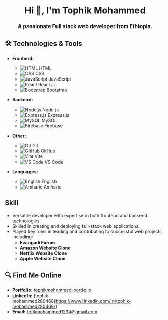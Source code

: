 <h1 align="center">Hi 👋, I'm Tophik Mohammed</h1>
<h3 align="center">A passionate Full stack web developer from Ethiopia.</h3>

## 🛠️ Technologies & Tools
- **Frontend:** 
  - ![HTML](https://img.shields.io/badge/HTML-Green.svg) HTML
  - ![CSS](https://img.shields.io/badge/CSS-mit.svg) CSS
  - ![JavaScript](https://img.shields.io/badge/JavaScript-blue.svg) JavaScript
  - ![React](https://img.shields.io/badge/React-20232A?style=flat&logo=react&logoColor=61DAFB) React.js
  - ![ Bootstrap](https://img.shields.io/badge/Bootstrap-Green.svg) Bootstrap
- **Backend:** 
  - ![Node.js](https://img.shields.io/badge/Node.js-43853D?style=flat&logo=node.js&logoColor=white) Node.js
  - ![Express.js](https://img.shields.io/badge/Express.js-404D59?style=flat&logo=express&logoColor=white) Express.js
  - ![MySQL](https://img.shields.io/badge/MySQL-4479A1?style=flat&logo=mysql&logoColor=white) MySQL
  - ![Firebase](https://img.shields.io/badge/FIREBASE-yellow.svg) Firebase

- **Other:** 
  - ![Git](https://img.shields.io/badge/Git-F05032?style=flat&logo=git&logoColor=white) Git
  - ![GitHub](https://img.shields.io/badge/GitHub-181717?style=flat&logo=github&logoColor=white) GitHub
  - ![Vite](https://img.shields.io/badge/Vite-646CFF?style=flat&logo=vite&logoColor=white) Vite
  - ![VS Code](https://img.shields.io/badge/VS_Code-007ACC?style=flat&logo=visual-studio-code&logoColor=white) VS Code

- **Languages:** 
  - ![English](https://img.shields.io/badge/English-ffdd55?style=flat) English
  - ![Amharic](https://img.shields.io/badge/Amharic-ffdd55?style=flat) Amharic

## Skill
- Versatile developer with expertise in both frontend and backend technologies.
- Skilled in creating and deploying full-stack web applications.
- Played key roles in leading and contributing to successful web projects, including:
  - **Evangadi Forum**
  - **Amazon Website Clone**
  - **Netflix Website Clone**
  - **Apple Website Clone**

## 🔍 Find Me Online
- **Portfolio:** [tophikmohammed-portfolio](https://tophikmohammed-portfolio.netlify.app/)
- **LinkedIn:** [tophik-mohammed280468(https://www.linkedin.com/in/tophik-mohammed280468/)
- **Email:** tofikmohammed1234@gmail.com
